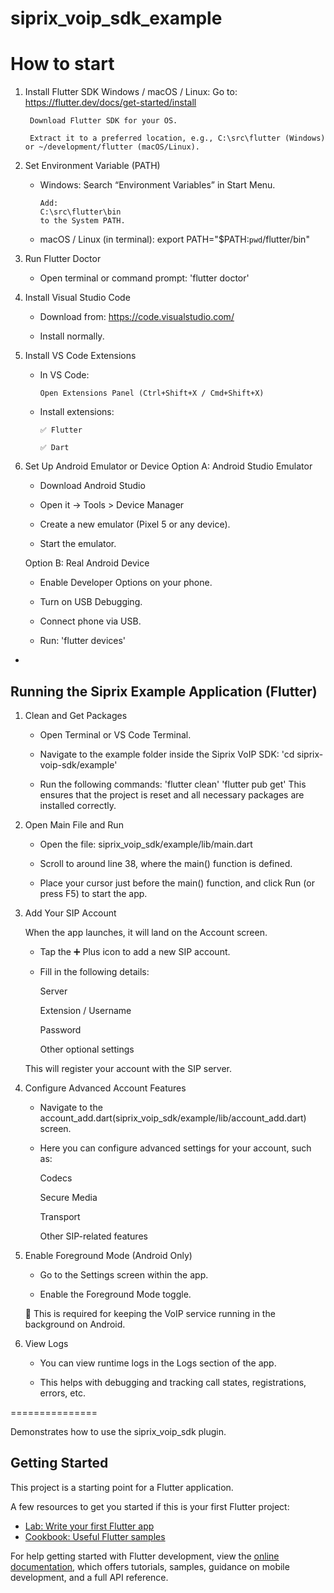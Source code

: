# siprix_voip_sdk_example



How to start
==============

1. Install Flutter SDK
    Windows / macOS / Linux:
        Go to: https://flutter.dev/docs/get-started/install

        Download Flutter SDK for your OS.

        Extract it to a preferred location, e.g., C:\src\flutter (Windows) or ~/development/flutter (macOS/Linux).
2. Set Environment Variable (PATH)
      * Windows:
            Search “Environment Variables” in Start Menu.

            Add:
            C:\src\flutter\bin
            to the System PATH.

      * macOS / Linux (in terminal):
            export PATH="$PATH:`pwd`/flutter/bin"
    
3. Run Flutter Doctor
      * Open terminal or command prompt: 'flutter doctor'

4. Install Visual Studio Code
      * Download from: https://code.visualstudio.com/

      * Install normally.


5. Install VS Code Extensions
      * In VS Code:

            Open Extensions Panel (Ctrl+Shift+X / Cmd+Shift+X)

      * Install extensions:

            ✅ Flutter

            ✅ Dart

6. Set Up Android Emulator or Device
    Option A: Android Studio Emulator
      * Download Android Studio

      * Open it → Tools > Device Manager

      * Create a new emulator (Pixel 5 or any device).

      * Start the emulator.

    Option B: Real Android Device
      * Enable Developer Options on your phone.

      * Turn on USB Debugging.

      * Connect phone via USB.

      * Run: 'flutter devices'

- 


Running the Siprix Example Application (Flutter)
-----------------------------------------------


1. Clean and Get Packages
      * Open Terminal or VS Code Terminal.

      * Navigate to the example folder inside the Siprix VoIP SDK: 'cd siprix-voip-sdk/example'

      * Run the following commands:
          'flutter clean'
          'flutter pub get'
          This ensures that the project is reset and all necessary packages are installed correctly.

2. Open Main File and Run
      * Open the file:
        siprix_voip_sdk/example/lib/main.dart

      * Scroll to around line 38, where the main() function is defined.

      * Place your cursor just before the main() function, and click Run (or press F5) to start the app.

3.  Add Your SIP Account

      When the app launches, it will land on the Account screen.

      * Tap the ➕ Plus icon to add a new SIP account.

      * Fill in the following details:

          Server

          Extension / Username

          Password

          Other optional settings

      This will register your account with the SIP server.

4. Configure Advanced Account Features
    * Navigate to the account_add.dart(siprix_voip_sdk/example/lib/account_add.dart) screen.

    * Here you can configure advanced settings for your account, such as:

        Codecs

        Secure Media

        Transport

        Other SIP-related features

5. Enable Foreground Mode (Android Only)
    * Go to the Settings screen within the app.

    * Enable the Foreground Mode toggle.

    🔐 This is required for keeping the VoIP service running in the background on Android.    

6. View Logs
    * You can view runtime logs in the Logs section of the app.

    * This helps with debugging and tracking call states, registrations, errors, etc.


===============

Demonstrates how to use the siprix_voip_sdk plugin.

## Getting Started

This project is a starting point for a Flutter application.

A few resources to get you started if this is your first Flutter project:

- [Lab: Write your first Flutter app](https://docs.flutter.dev/get-started/codelab)
- [Cookbook: Useful Flutter samples](https://docs.flutter.dev/cookbook)

For help getting started with Flutter development, view the
[online documentation](https://docs.flutter.dev/), which offers tutorials,
samples, guidance on mobile development, and a full API reference.
